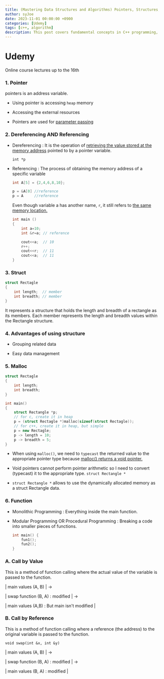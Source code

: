 ```yaml
---
title: (Mastering Data Structures and Algorithms) Pointers, Structures, and Function Calls in C++
author: syJoe
date: 2023-11-01 00:00:00 +0900
categories: [Udemy]
tags: [c++, algorithm]
description: This post covers fundamental concepts in C++ programming, including pointers, dereferencing and referencing, structures, and function calls. Learn about memory management with pointers, the advantages of using structures for data organization, and the differences between call by value and call by reference.
---
```


# Udemy

Online course lectures up to the 16th

### 1. **Pointer**

pointers is an address variable.

- Using pointer is accessing ```heap``` memory

- Accessing the external resources

- Pointers are used for <u>parameter passing</u>

### 2. **Dereferencing AND Referencing**

- Dereferencing : It is the operation of <u>retrieving the value stored at the memory address</u> pointed to by a pointer variable.

    ```int *p```

- Referencing : The process of obtaining the memory address of a specific variable

    ```c++
    int A[5] = {2,4,6,8,10};

    p = &A[0] //reference
    p = A     //reference
    ```

    Even though variable a has another name, ```r```, it still refers to <u>the same memory location.</u>

    ```c++
    int main ()
    {
        int a=10;
        int &r=a; // reference  

        cout<<a;  // 10
        r++;
        cout<<r;  // 11
        cout<<a;  // 11
    }
    ```

### 3. **Struct**

```c++
struct Rectagle
{
	int length;  // member
	int breadth; // member
}
```

It represents a structure that holds the length and breadth of a rectangle as its members. Each member represents the length and breadth values within the Rectangle structure.

### 4. **Advantages of using structure**

- Grouping related data 

- Easy data management

### 5. **Malloc**

```c++
struct Rectagle
{
	int length;
	int breadth;
}

int main()
{
	struct Rectangle *p;
	// for c, create it in heap
	p = (struct Rectagle *)malloc(sizeof(struct Rectagle)); 
	// for c++, create it in heap, but simple
	p = new Rectagle;
	p -> length = 10;
	p -> breadth = 5;
}
```

- When using ```malloc()```, we need to ```typecast``` the returned value to the appropriate pointer type because <u>malloc() returns a void pointer.</u>

- Void pointers cannot perform pointer arithmetic so I need to convert (typecast) it to the appropriate type. ```struct Rectangle *```

- ```struct Rectangle *``` allows to use the dynamically allocated memory as a struct Rectangle data.



### 6. **Function**

- Monolithic Programming : Everything inside the main function. 

- Modular Programming OR Procedural Programming : Breaking a code into smaller pieces of functions.

    ```c++
    int main() {
        fun1(); 
        fun2();
    }
    ```

### A. **Call by Value**

This is a method of function calling where the actual value of the variable is passed to the function.

| main values (A, B) | → 

| swap function (B, A) : modified | →  

| main values (A,B) : But main isn't modified |

### B. **Call by Reference**

This is a method of function calling where a reference (the address) to the original variable is passed to the function. 

```void swap(int &x, int &y)```

| main values (A, B) | → 

| swap function (B, A) : modified | →  

| main values (B, A) : modified |
